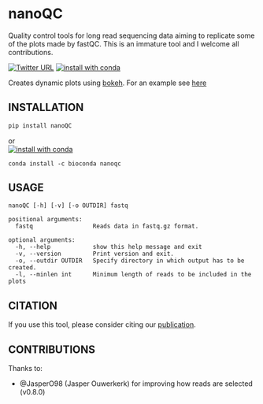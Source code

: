 # nanoQC
Quality control tools for long read sequencing data aiming to replicate some of the plots made by fastQC. This is an immature tool and I welcome all contributions.

[![Twitter URL](https://img.shields.io/twitter/url/https/twitter.com/wouter_decoster.svg?style=social&label=Follow%20%40wouter_decoster)](https://twitter.com/wouter_decoster)
[![install with conda](https://anaconda.org/bioconda/nanoqc/badges/installer/conda.svg)](https://anaconda.org/bioconda/nanoqc)


Creates dynamic plots using [bokeh](https://bokeh.pydata.org/en/latest/).
For an example see [here](http://decoster.xyz/wouter/)


## INSTALLATION
```bash
pip install nanoQC
```
or  
[![install with conda](https://anaconda.org/bioconda/nanoqc/badges/installer/conda.svg)](https://anaconda.org/bioconda/nanoqc)
```
conda install -c bioconda nanoqc
```


## USAGE
```
nanoQC [-h] [-v] [-o OUTDIR] fastq

positional arguments:
  fastq                 Reads data in fastq.gz format.

optional arguments:
  -h, --help            show this help message and exit
  -v, --version         Print version and exit.
  -o, --outdir OUTDIR   Specify directory in which output has to be created.
  -l, --minlen int      Minimum length of reads to be included in the plots
```

## CITATION
If you use this tool, please consider citing our [publication](https://academic.oup.com/bioinformatics/advance-article/doi/10.1093/bioinformatics/bty149/4934939).

## CONTRIBUTIONS
Thanks to:
 - @JasperO98 (Jasper Ouwerkerk) for improving how reads are selected (v0.8.0)
